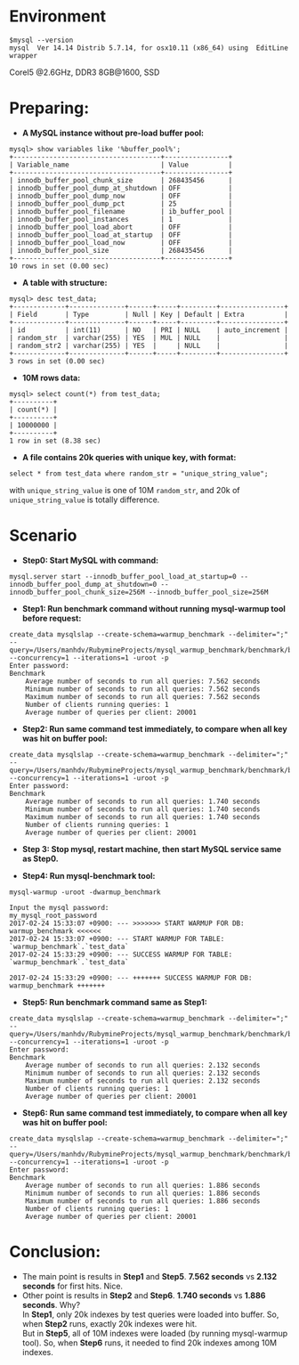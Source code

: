 # Environment
```
$mysql --version
mysql  Ver 14.14 Distrib 5.7.14, for osx10.11 (x86_64) using  EditLine wrapper
```
CoreI5 @2.6GHz, DDR3 8GB@1600, SSD

# Preparing:

* **A MySQL instance without pre-load buffer pool:**

```
mysql> show variables like '%buffer_pool%';
+-------------------------------------+----------------+
| Variable_name                       | Value          |
+-------------------------------------+----------------+
| innodb_buffer_pool_chunk_size       | 268435456      |
| innodb_buffer_pool_dump_at_shutdown | OFF            |
| innodb_buffer_pool_dump_now         | OFF            |
| innodb_buffer_pool_dump_pct         | 25             |
| innodb_buffer_pool_filename         | ib_buffer_pool |
| innodb_buffer_pool_instances        | 1              |
| innodb_buffer_pool_load_abort       | OFF            |
| innodb_buffer_pool_load_at_startup  | OFF            |
| innodb_buffer_pool_load_now         | OFF            |
| innodb_buffer_pool_size             | 268435456      |
+-------------------------------------+----------------+
10 rows in set (0.00 sec)
```

* **A table with structure:**

```
mysql> desc test_data;
+-------------+--------------+------+-----+---------+----------------+
| Field       | Type         | Null | Key | Default | Extra          |
+-------------+--------------+------+-----+---------+----------------+
| id          | int(11)      | NO   | PRI | NULL    | auto_increment |
| random_str  | varchar(255) | YES  | MUL | NULL    |                |
| random_str2 | varchar(255) | YES  |     | NULL    |                |
+-------------+--------------+------+-----+---------+----------------+
3 rows in set (0.00 sec)
```

* **10M rows data:**

```
mysql> select count(*) from test_data;
+----------+
| count(*) |
+----------+
| 10000000 |
+----------+
1 row in set (8.38 sec)
```

* **A file contains 20k queries with unique key, with format:**

```
select * from test_data where random_str = "unique_string_value";
```

with `unique_string_value` is one of 10M `random_str`, and 20k of `unique_string_value` is totally difference.

# Scenario

* **Step0: Start MySQL with command:**

```
mysql.server start --innodb_buffer_pool_load_at_startup=0 --innodb_buffer_pool_dump_at_shutdown=0 --innodb_buffer_pool_chunk_size=256M --innodb_buffer_pool_size=256M
```

* **Step1: Run benchmark command without running mysql-warmup tool before request:**

```
create_data mysqlslap --create-schema=warmup_benchmark --delimiter=";" --query=/Users/manhdv/RubymineProjects/mysql_warmup_benchmark/benchmark/benchmark_query_20000_rows.sql --concurrency=1 --iterations=1 -uroot -p
Enter password:
Benchmark
	Average number of seconds to run all queries: 7.562 seconds
	Minimum number of seconds to run all queries: 7.562 seconds
	Maximum number of seconds to run all queries: 7.562 seconds
	Number of clients running queries: 1
	Average number of queries per client: 20001

```

* **Step2: Run same command test immediately, to compare when all key was hit on buffer pool:**

```
create_data mysqlslap --create-schema=warmup_benchmark --delimiter=";" --query=/Users/manhdv/RubymineProjects/mysql_warmup_benchmark/benchmark/benchmark_query_20000_rows.sql --concurrency=1 --iterations=1 -uroot -p
Enter password:
Benchmark
	Average number of seconds to run all queries: 1.740 seconds
	Minimum number of seconds to run all queries: 1.740 seconds
	Maximum number of seconds to run all queries: 1.740 seconds
	Number of clients running queries: 1
	Average number of queries per client: 20001
```

* **Step 3: Stop mysql, restart machine, then start MySQL service same as Step0.**

* **Step4: Run mysql-benchmark tool:**

```
mysql-warmup -uroot -dwarmup_benchmark

Input the mysql password:
my_mysql_root_password
2017-02-24 15:33:07 +0900: --- >>>>>>> START WARMUP FOR DB: warmup_benchmark <<<<<<
2017-02-24 15:33:07 +0900: --- START WARMUP FOR TABLE:   `warmup_benchmark`.`test_data`
2017-02-24 15:33:29 +0900: --- SUCCESS WARMUP FOR TABLE: `warmup_benchmark`.`test_data`

2017-02-24 15:33:29 +0900: --- +++++++ SUCCESS WARMUP FOR DB: warmup_benchmark +++++++
```

* **Step5: Run benchmark command same as Step1:**

```
create_data mysqlslap --create-schema=warmup_benchmark --delimiter=";" --query=/Users/manhdv/RubymineProjects/mysql_warmup_benchmark/benchmark/benchmark_query_20000_rows.sql --concurrency=1 --iterations=1 -uroot -p
Enter password:
Benchmark
	Average number of seconds to run all queries: 2.132 seconds
	Minimum number of seconds to run all queries: 2.132 seconds
	Maximum number of seconds to run all queries: 2.132 seconds
	Number of clients running queries: 1
	Average number of queries per client: 20001
```

* **Step6: Run same command test immediately, to compare when all key was hit on buffer pool:**

```
create_data mysqlslap --create-schema=warmup_benchmark --delimiter=";" --query=/Users/manhdv/RubymineProjects/mysql_warmup_benchmark/benchmark/benchmark_query_20000_rows.sql --concurrency=1 --iterations=1 -uroot -p
Enter password:
Benchmark
	Average number of seconds to run all queries: 1.886 seconds
	Minimum number of seconds to run all queries: 1.886 seconds
	Maximum number of seconds to run all queries: 1.886 seconds
	Number of clients running queries: 1
	Average number of queries per client: 20001
```

# Conclusion:

* The main point is results in **Step1** and **Step5**. **7.562 seconds** vs **2.132 seconds** for first hits. Nice.
* Other point is results in **Step2** and **Step6**. **1.740 seconds** vs **1.886 seconds**.
Why?<br/>
 In **Step1**, only 20k indexes by test queries were loaded into buffer. So, when **Step2** runs, exactly 20k indexes were hit.<br/>
 But in **Step5**, all of 10M indexes were loaded (by running mysql-warmup tool). So, when **Step6** runs, it needed to find 20k indexes among 10M indexes.





